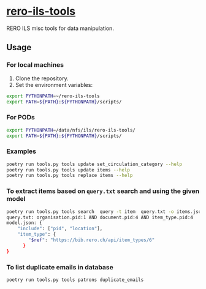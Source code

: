 # [rero-ils-tools][repo]

RERO ILS misc tools for data manipulation.

## Usage

### For local machines

1. Clone the repository.
2. Set the environment variables:

```bash
export PYTHONPATH=~/rero-ils-tools 
export PATH=${PATH}:${PYTHONPATH}/scripts/
```

### For PODs

```bash
export PYTHONPATH=/data/nfs/ils/rero-ils-tools/
export PATH=${PATH}:${PYTHONPATH}/scripts/
```

### Examples

```bash
poetry run tools.py tools update set_circulation_category --help
poetry run tools.py tools update items --help
poetry run tools.py tools replace items --help
```
### To extract items based on `query.txt` search and using the given model
```bash
poetry run tools.py tools search  query -t item  query.txt -o items.json -v -m model.json
query.txt: organisation.pid:1 AND document.pid:4 AND item_type.pid:4
model.json: {
    "include": ["pid", "location"],
    "item_type": {
        "$ref": "https://bib.rero.ch/api/item_types/6"
      }
}
```
### To list duplicate emails in database
```bash
poetry run tools.py tools patrons duplicate_emails
```

[repo]: https://github.com/rero/rero-ils-tools
